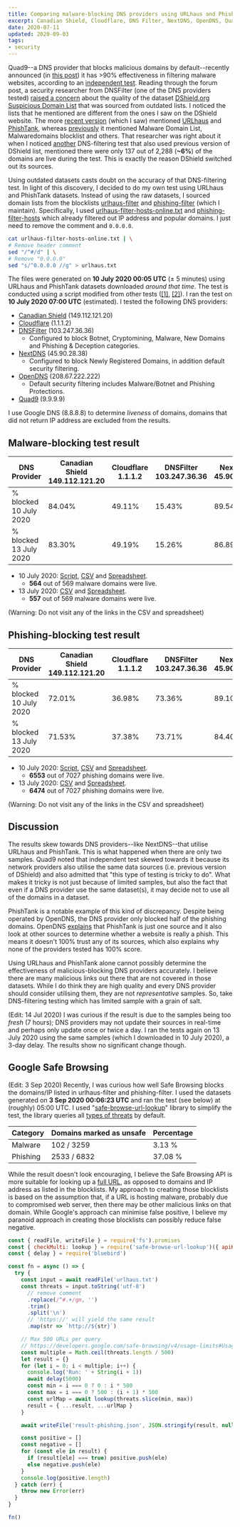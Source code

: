 ```yaml
---
title: Comparing malware-blocking DNS providers using URLhaus and PhishTank
excerpt: Canadian Shield, Cloudflare, DNS Filter, NextDNS, OpenDNS, Quad9
date: 2020-07-11
updated: 2020-09-03
tags:
- security
---
```


Quad9--a DNS provider that blocks malicious domains by default--recently announced (in [this post](https://quad9.net/dns-blocking-effectiveness-recent-independent-tests/)) it has >90% effectiveness in filtering malware websites, according to an [independent test](https://forums.lawrencesystems.com/t/dns-malware-filtering-compared-quad9-vs-cloudflare-vs-dns-filter-vs-opendns-cisco-umbrella/5072). Reading through the forum post, a security researcher from DNSFilter (one of the DNS providers tested) [raised a concern](https://forums.lawrencesystems.com/t/dns-malware-filtering-compared-quad9-vs-cloudflare-vs-dns-filter-vs-opendns-cisco-umbrella/5072/30) about the quality of the dataset [DShield.org Suspicious Domain List](https://isc.sans.edu/suspicious_domains.html) that was sourced from outdated lists. I noticed the lists that he mentioned are different from the ones I saw on the DShield website. The more [recent version](https://web.archive.org/web/20200612030447/https://isc.sans.edu/suspicious_domains.html) (which I saw) mentioned [URLhaus](https://urlhaus.abuse.ch/) and [PhishTank](https://www.phishtank.com/), whereas [previously](https://web.archive.org/web/20200528232041/https://isc.sans.edu/suspicious_domains.html) it mentioned Malware Domain List, Malwaredomains blocklist and others. That researcher was right about it when I noticed [another](https://www.andryou.com/2020/05/31/comparing-malware-blocking-dns-resolvers-redux/) DNS-filtering test that also used previous version of DShield list, mentioned there were only 137 out of 2,288 (**~6%**) of the domains are live during the test. This is exactly the reason DShield switched out its sources.

Using outdated datasets casts doubt on the accuracy of that DNS-filtering test. In light of this discovery, I decided to do my own test using URLhaus and PhishTank datasets. Instead of using the raw datasets, I sourced domain lists from the blocklists [urlhaus-filter](https://gitlab.com/curben/urlhaus-filter) and [phishing-filter](https://gitlab.com/curben/phishing-filter) (which I maintain). Specifically, I used [urlhaus-filter-hosts-online.txt](https://gitlab.com/curben/urlhaus-filter/-/blob/1b53f63f5d708cd528b6744a2045f6a47491beaa/urlhaus-filter-hosts-online.txt) and [phishing-filter-hosts](https://gitlab.com/curben/phishing-filter/-/blob/5183915d29604ed14b14e1924912a994cccd2fab/dist/phishing-filter-hosts.txt) which already filtered out IP address and popular domains. I just need to remove the comment and `0.0.0.0`.

``` sh
cat urlhaus-filter-hosts-online.txt | \
# Remove header comment
sed "/^#/d" | \
# Remove "0.0.0.0"
sed "s/^0.0.0.0 //g" > urlhaus.txt
```

The files were generated on **10 July 2020 00:05 UTC** (± 5 minutes) using URLhaus and PhishTank datasets downloaded _around that time_. The test is conducted using a script modified from other tests ([[1]](https://www.andryou.com/2020/05/31/comparing-malware-blocking-dns-resolvers-redux/), [[2]](https://forums.lawrencesystems.com/t/dns-malware-filtering-compared-quad9-vs-cloudflare-vs-dns-filter-vs-opendns-cisco-umbrella/5072)). I ran the test on **10 July 2020 07:00 UTC** (estimated). I tested the following DNS providers:

- [Canadian Shield](https://www.cira.ca/cybersecurity-services/canadian-shield) (149.112.121.20)
- [Cloudflare](https://1.1.1.1/family/) (1.1.1.2)
- [DNSFilter](https://www.dnsfilter.com/) (103.247.36.36)
  * Configured to block Botnet, Cryptomining, Malware, New Domains and Phishing & Deception categories.
- [NextDNS](https://nextdns.io/) (45.90.28.38)
  * Configured to block Newly Registered Domains, in addition default security filtering.
- [OpenDNS](https://www.opendns.com/home-internet-security/) (208.67.222.222)
  * Default security filtering includes Malware/Botnet and Phishing Protections.
- [Quad9](https://quad9.net/) (9.9.9.9)

I use Google DNS (8.8.8.8) to determine _liveness_ of domains, domains that did not return IP address are excluded from the results.

## Malware-blocking test result

DNS Provider | Canadian Shield<br>149.112.121.20 | Cloudflare<br>1.1.1.2 | DNSFilter<br>103.247.36.36 | NextDNS<br>45.90.28.38 | OpenDNS<br>208.67.222.222 | Quad9<br>9.9.9.9
--- | --- | --- | --- | --- | --- | ---
% blocked<br>10 July 2020 | 84.04% | 49.11% | 15.43% | 89.54% | 17.73% | 81.03%
% blocked<br>13 July 2020 | 83.30% | 49.19% | 15.26% | 86.89% | 16.52% | 78.46%

- 10 July 2020: [Script](https://gitlab.com/curben/blog/raw/site/20200711/malware.sh), [CSV](https://gitlab.com/curben/blog/raw/site/20200711/malware.csv.zip) and [Spreadsheet](https://gitlab.com/curben/blog/raw/site/20200711/malware.ods).
  * **564** out of 569 malware domains were live.
- 13 July 2020: [CSV](https://gitlab.com/curben/blog/raw/site/20200711/malware-update.csv.zip) and [Spreadsheet](https://gitlab.com/curben/blog/raw/site/20200711/malware-update.ods).
  * **557** out of 569 malware domains were live.

(Warning: Do not visit any of the links in the CSV and spreadsheet)

## Phishing-blocking test result

DNS Provider | Canadian Shield<br>149.112.121.20 | Cloudflare<br>1.1.1.2 | DNSFilter<br>103.247.36.36 | NextDNS<br>45.90.28.38 | OpenDNS<br>208.67.222.222 | Quad9<br>9.9.9.9
--- | --- | --- | --- | --- | --- | ---
% blocked<br>10 July 2020 | 72.01% | 36.98% | 73.36% | 89.10% | 50.19% | 49.26%
% blocked<br>13 July 2020 | 71.53% | 37.38% | 73.71% | 84.40% | 47.33% | 47.00%

- 10 July 2020: [Script](https://gitlab.com/curben/blog/raw/site/20200711/phishing.sh), [CSV](https://gitlab.com/curben/blog/raw/site/20200711/phishing.csv.zip) and [Spreadsheet](https://gitlab.com/curben/blog/raw/site/20200711/phishing.ods).
  * **6553** out of 7027 phishing domains were live.
- 13 July 2020: [CSV](https://gitlab.com/curben/blog/raw/site/20200711/phishing-update.csv.zip) and [Spreadsheet](https://gitlab.com/curben/blog/raw/site/20200711/phishing-update.ods).
  * **6474** out of 7027 phishing domains were live.

(Warning: Do not visit any of the links in the CSV and spreadsheet)

## Discussion

The results skew towards DNS providers--like NextDNS--that utilise URLhaus and PhishTank. This is what happened when there are only two samples. Quad9 noted that independent test skewed towards it because its network providers also utilise the same data sources (i.e. previous version of DShield) and also admitted that "this type of testing is tricky to do". What makes it tricky is not just because of limited samples, but also the fact that even if a DNS provider use the same dataset(s), it may decide not to use all of the domains in a dataset.

PhishTank is a notable example of this kind of discrepancy. Despite being operated by OpenDNS, the DNS provider only blocked half of the phishing domains. OpenDNS [explains](https://www.phishtank.com/faq.php#whyisasitemarkedbyph) that PhishTank is just one source and it also look at other sources to determine whether a website is really a phish. This means it doesn't 100% trust any of its sources, which also explains why none of the providers tested has 100% score.

Using URLhaus and PhishTank alone cannot possibly determine the effectiveness of malicious-blocking DNS providers accurately. I believe there are many malicious links out there that are not covered in those datasets. While I do think they are high quality and every DNS provider should consider utilising them, they are not _representative_ samples. So, take DNS-filtering testing which has limited sample with a grain of salt.

(Edit: 14 Jul 2020) I was curious if the result is due to the samples being too _fresh_ (7 hours); DNS providers may not update their sources in real-time and perhaps only update once or twice a day. I ran the tests again on 13 July 2020 using the same samples (which I downloaded in 10 July 2020), a 3-day delay. The results show no significant change though.

## Google Safe Browsing

(Edit: 3 Sep 2020) Recently, I was curious how well Safe Browsing blocks the domains/IP listed in urlhaus-filter and phishing-filter. I used the datasets generated on **3 Sep 2020 00:06:23 UTC** and ran the test (see below) at (roughly) 05:00 UTC. I used "[safe-browse-url-lookup](https://github.com/muety/safe-browse-url-lookup)" library to simplify the test, the library queries all [types of threats](https://developers.google.com/safe-browsing/v4/lists) by default.

Category | Domains marked as unsafe | Percentage
--- | --- | ---
Malware | 102 / 3259 | 3.13 %
Phishing | 2533 / 6832 | 37.08 %

While the result doesn't look encouraging, I believe the Safe Browsing API is more suitable for looking up a [full URL](https://developers.google.com/safe-browsing/v4/urls-hashing), as opposed to domains and IP address as listed in the blocklists. My approach to creating those blocklists is based on the assumption that, if a URL is hosting malware, probably due to compromised web server, then there may be other malicious links on that domain. While Google's approach can minimise false positive, I believe my paranoid approach in creating those blocklists can possibly reduce false negative.

``` js
const { readFile, writeFile } = require('fs').promises
const { checkMulti: lookup } = require('safe-browse-url-lookup')({ apiKey: '<your-api-key>' })
const { delay } = require('bluebird')

const fn = async () => {
  try {
    const input = await readFile('urlhaus.txt')
    const threats = input.toString('utf-8')
      // remove comment
      .replace(/^#.+/gm, '')
      .trim()
      .split('\n')
      // 'https://' will yield the same result
      .map(str => `http://${str}`)

    // Max 500 URLs per query
    // https://developers.google.com/safe-browsing/v4/usage-limits#UsageRestrictions
    const multiple = Math.ceil(threats.length / 500)
    let result = {}
    for (let i = 0; i < multiple; i++) {
      console.log('Run: ' + String(i + 1))
      await delay(5000)
      const min = i === 0 ? 0 : i * 500
      const max = i === 0 ? 500 : (i + 1) * 500
      const urlMap = await lookup(threats.slice(min, max))
      result = { ...result, ...urlMap }
    }

    await writeFile('result-phishing.json', JSON.stringify(result, null, 2))

    const positive = []
    const negative = []
    for (const ele in result) {
      if (result[ele] === true) positive.push(ele)
      else negative.push(ele)
    }
    console.log(positive.length)
  } catch (err) {
    throw new Error(err)
  }
}

fn()
```
